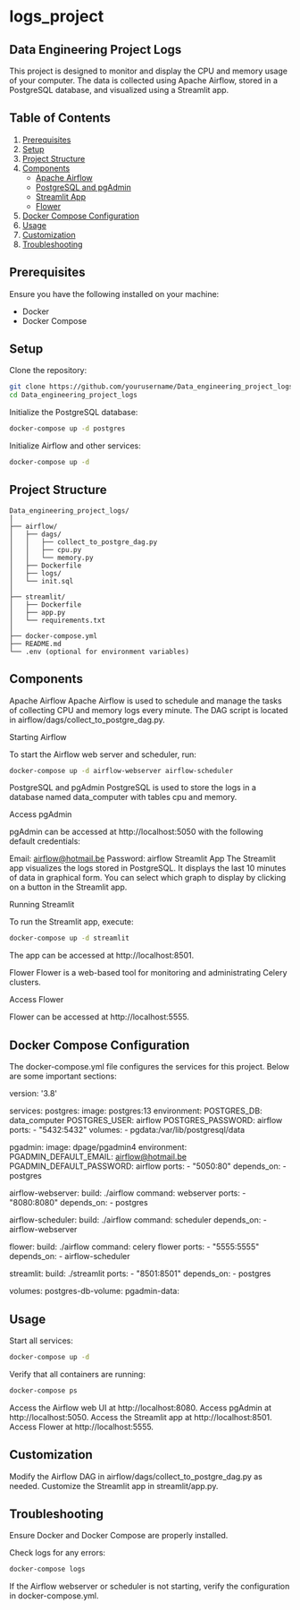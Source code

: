 # logs_project

## Data Engineering Project Logs

This project is designed to monitor and display the CPU and memory usage of your computer. The data is collected using Apache Airflow, stored in a PostgreSQL database, and visualized using a Streamlit app.

## Table of Contents
1. [Prerequisites](#prerequisites)
2. [Setup](#setup)
3. [Project Structure](#project-structure)
4. [Components](#components)
   - [Apache Airflow](#apache-airflow)
   - [PostgreSQL and pgAdmin](#postgresql-and-pgadmin)
   - [Streamlit App](#streamlit-app)
   - [Flower](#flower)
5. [Docker Compose Configuration](#docker-compose-configuration)
6. [Usage](#usage)
7. [Customization](#customization)
8. [Troubleshooting](#troubleshooting)

## Prerequisites

Ensure you have the following installed on your machine:

- Docker
- Docker Compose

## Setup

Clone the repository:

```sh
git clone https://github.com/yourusername/Data_engineering_project_logs.git
cd Data_engineering_project_logs
```
Initialize the PostgreSQL database:
```sh
docker-compose up -d postgres
```
Initialize Airflow and other services:
```sh
docker-compose up -d
```

## Project Structure
```
Data_engineering_project_logs/
│
├── airflow/
│   ├── dags/
│   │   ├── collect_to_postgre_dag.py
│   │   ├── cpu.py
│   │   └── memory.py
│   ├── Dockerfile
│   ├── logs/
│   └── init.sql
│
├── streamlit/
│   ├── Dockerfile
│   ├── app.py
│   └── requirements.txt
│
├── docker-compose.yml
├── README.md
└── .env (optional for environment variables)
```

## Components

Apache Airflow
Apache Airflow is used to schedule and manage the tasks of collecting CPU and memory logs every minute. 
The DAG script is located in airflow/dags/collect_to_postgre_dag.py.

Starting Airflow

To start the Airflow web server and scheduler, run:
```sh
docker-compose up -d airflow-webserver airflow-scheduler
```
PostgreSQL and pgAdmin
PostgreSQL is used to store the logs in a database named data_computer with tables cpu and memory.

Access pgAdmin

pgAdmin can be accessed at http://localhost:5050 with the following default credentials:

Email: airflow@hotmail.be
Password: airflow
Streamlit App
The Streamlit app visualizes the logs stored in PostgreSQL.
It displays the last 10 minutes of data in graphical form.
You can select which graph to display by clicking on a button in the Streamlit app.

Running Streamlit

To run the Streamlit app, execute:
```sh
docker-compose up -d streamlit
```
The app can be accessed at http://localhost:8501.

Flower
Flower is a web-based tool for monitoring and administrating Celery clusters.

Access Flower

Flower can be accessed at http://localhost:5555.

## Docker Compose Configuration

The docker-compose.yml file configures the services for this project. Below are some important sections:

version: '3.8'

services:
  postgres:
    image: postgres:13
    environment:
      POSTGRES_DB: data_computer
      POSTGRES_USER: airflow
      POSTGRES_PASSWORD: airflow
    ports:
      - "5432:5432"
    volumes:
      - pgdata:/var/lib/postgresql/data

  pgadmin:
    image: dpage/pgadmin4
    environment:
      PGADMIN_DEFAULT_EMAIL: airflow@hotmail.be
      PGADMIN_DEFAULT_PASSWORD: airflow
    ports:
      - "5050:80"
    depends_on:
      - postgres

  airflow-webserver:
    build: ./airflow
    command: webserver
    ports:
      - "8080:8080"
    depends_on:
      - postgres

  airflow-scheduler:
    build: ./airflow
    command: scheduler
    depends_on:
      - airflow-webserver

  flower:
    build: ./airflow
    command: celery flower
    ports:
      - "5555:5555"
    depends_on:
      - airflow-scheduler

  streamlit:
    build: ./streamlit
    ports:
      - "8501:8501"
    depends_on:
      - postgres

volumes:
   postgres-db-volume:
   pgadmin-data:

## Usage

Start all services:
```sh
docker-compose up -d
```
Verify that all containers are running:

```sh
docker-compose ps
```
Access the Airflow web UI at http://localhost:8080.
Access pgAdmin at http://localhost:5050.
Access the Streamlit app at http://localhost:8501.
Access Flower at http://localhost:5555.
## Customization

Modify the Airflow DAG in airflow/dags/collect_to_postgre_dag.py as needed.
Customize the Streamlit app in streamlit/app.py.

## Troubleshooting

Ensure Docker and Docker Compose are properly installed.

Check logs for any errors:
```sh
docker-compose logs
```
If the Airflow webserver or scheduler is not starting, verify the configuration in docker-compose.yml.
